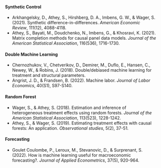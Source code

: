 #### Synthetic Control
- Arkhangelsky, D., Athey, S., Hirshberg, D. A., Imbens, G. W., & Wager, S. (2021). Synthetic difference-in-differences. *American Economic Review*, 111(12), 4088-4118.
- Athey, S., Bayati, M., Doudchenko, N., Imbens, G., & Khosravi, K. (2021). Matrix completion methods for causal panel data models. *Journal of the American Statistical Association*, 116(536), 1716-1730.

#### Double Machine Learning
- Chernozhukov, V., Chetverikov, D., Demirer, M., Duflo, E., Hansen, C., Newey, W., & Robins, J. (2018). Double/debiased machine learning for treatment and structural parameters.
- Angrist, J. D., & Frandsen, B. (2022). Machine labor. *Journal of Labor Economics*, 40(S1), S97-S140.

#### Random Forest
- Wager, S., & Athey, S. (2018). Estimation and inference of heterogeneous treatment effects using random forests. *Journal of the American Statistical Association*, 113(523), 1228-1242.
- Athey, S., & Wager, S. (2019). Estimating treatment effects with causal forests: An application. *Observational studies*, 5(2), 37-51.

#### Forecasting
 - Goulet Coulombe, P., Leroux, M., Stevanovic, D., & Surprenant, S. (2022). How is machine learning useful for macroeconomic forecasting?. *Journal of Applied Econometrics*, 37(5), 920-964.